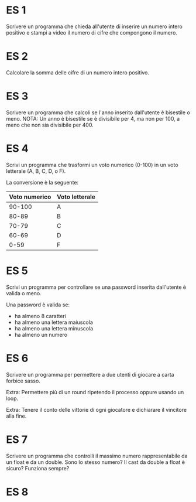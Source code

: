 # ES 1

Scrivere un programma che chieda all'utente di inserire un numero intero positivo e stampi a video il numero di cifre che compongono il numero.

# ES 2

Calcolare la somma delle cifre di un numero intero positivo.

# ES 3

Scrivere un programma che calcoli se l'anno inserito dall'utente è bisestile o meno.
NOTA: Un anno è bisestile se è divisibile per 4, ma non per 100, a meno che non sia divisibile per 400.

# ES 4

Scrivi un programma che trasformi un voto numerico (0-100) in un voto letterale (A, B, C, D, o F).

La conversione è la seguente:

| Voto numerico | Voto letterale |
|---------------|----------------|
| 90-100        | A              |
| 80-89         | B              |
| 70-79         | C              |
| 60-69         | D              |
| 0-59          | F              |

# ES 5

Scrivi un programma per controllare se una password inserita dall'utente è valida o meno.

Una password è valida se:
- ha almeno 8 caratteri
- ha almeno una lettera maiuscola
- ha almeno una lettera minuscola
- ha almeno un numero

# ES 6

Scrivere un programma per permettere a due utenti di giocare a carta forbice sasso.

Extra: 
Permettere più di un round ripetendo il processo oppure usando un loop.

Extra: 
Tenere il conto delle vittorie di ogni giocatore e dichiarare il vincitore alla fine.

# ES 7

Scrivere un programma che controlli il massimo numero rappresentabile da un float e da un double.
Sono lo stesso numero?
Il cast da double a float è sicuro? Funziona sempre?

# ES 8


